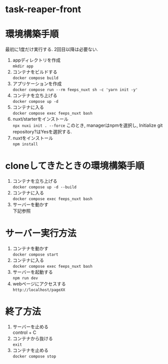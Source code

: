 # task-reaper-front

# 環境構築手順
最初に1度だけ実行する. 2回目以降は必要ない.
1. appディレクトリを作成  
`mkdir app`
2. コンテナをビルドする  
`docker compose build`
3. アプリケーションを作成   
`docker compose run --rm feeps_nuxt sh -c 'yarn init -y'`
4. コンテナを立ち上げる  
`docker compose up -d`
5. コンテナに入る  
`docker compose exec feeps_nuxt bash`
6. nuxt/starterをインストール  
`npx nuxi init . --force`
このとき, managerはnpmを選択し, Initialize git repository?はYesを選択する.  
7. nuxtをインストール  
`npm install`

# cloneしてきたときの環境構築手順
1. コンテナを立ち上げる  
`docker compose up -d --build`
2. コンテナに入る  
`docker compose exec feeps_nuxt bash`
3. サーバーを動かす  
下記参照

# サーバー実行方法
1. コンテナを動かす  
`docker compose start`
2. コンテナに入る  
`docker compose exec feeps_nuxt bash`
3. サーバーを起動する  
`npm run dev`
4. webページにアクセスする  
`http://localhost/pageXX`

# 終了方法
1. サーバーを止める  
control + C
2. コンテナから抜ける  
`exit`
3. コンテナを止める  
`docker compose stop`
